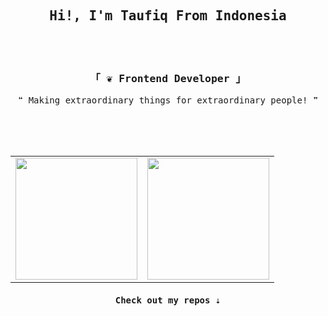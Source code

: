 <h2 align="center"><samp>Hi!, I'm Taufiq From Indonesia</samp></h2><br><br>
<h3 align="center"><samp>「 ❦ Frontend Developer 」</samp></h3>
<p align="center">
  <samp>❝ Making extraordinary things for extraordinary people! ❞</samp>
</p><br>
<div align="center">
  <img alt="" src="https://readme-components.vercel.app/api?component=logo&logo=html5&text=false&animation=spin&fill=282a36&textfill=ff6e96">
  <img alt="" src="https://readme-components.vercel.app/api?component=logo&logo=css3&text=false&animation=spin&fill=282a36&textfill=ff6e96">
  <img alt="" src="https://readme-components.vercel.app/api?component=logo&logo=javascript&text=false&animation=spin&fill=282a36&textfill=ff6e96">
  <img alt="" src="https://readme-components.vercel.app/api?component=logo&logo=c&text=false&animation=spin&fill=282a36&textfill=ff6e96">
  <img alt="" src="https://readme-components.vercel.app/api?component=logo&logo=cplusplus&text=false&animation=spin&fill=282a36&textfill=ff6e96">
  <img alt="" src="https://readme-components.vercel.app/api?component=logo&logo=gnubash&text=false&animation=spin&fill=282a36&textfill=ff6e96">
  <img alt="" src="https://readme-components.vercel.app/api?component=logo&logo=linux&text=false&animation=spin&fill=282a36&textfill=ff6e96">
</div><br>
<div align="center">
  <table>
    <tr>
      <td>
        <a href="https://github.com/enftco">
          <img height="195" alt="" src="https://github-readme-stats.vercel.app/api?username=enftco&theme=dracula&show_icons=true">
        </a>
      </td>
      <td>
        <a href="https://github.com/enftco">
          <img height="195" alt="" src="https://github-readme-stats.vercel.app/api/top-langs/?username=enftco&theme=dracula&show_icons=true&layout=compact">
        </a>
      </td>
    </tr>
  </table>
</div>
<h4 align="center">
  <samp>Check out my repos ⇣</samp>
</h4>
